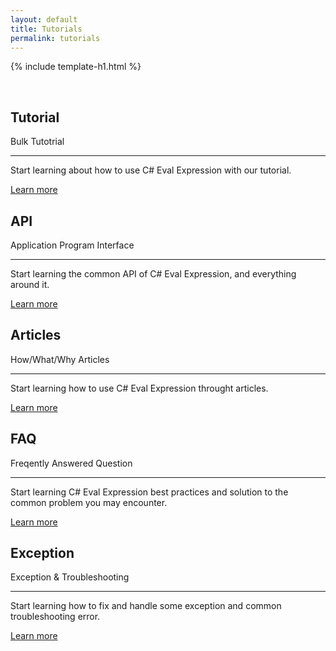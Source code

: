 ```yaml
---
layout: default
title: Tutorials
permalink: tutorials
---
```


{% include template-h1.html %}

<br />

<div class="row">
	<div class="col-md-6 col-lg-4">
		<div class="jumbotron">
			<h2 class="display-4">Tutorial</h2>
			<p class="lead">Bulk Tutotrial</p>
			<hr class="my-4">
			<p>Start learning about how to use C# Eval Expression with our tutorial.</p>
			<p class="lead">
				<a class="btn btn-primary btn-lg" href="overview" role="button">Learn more</a>
			</p>
		</div>
	</div>
	<div class="col-md-6 col-lg-4">
		<div class="jumbotron">
			<h2 class="display-4">API</h2>
			<p class="lead">Application Program Interface</p>
			<hr class="my-4">
			<p>Start learning the common API of C# Eval Expression, and everything around it.</p>
			<p class="lead">
				<a class="btn btn-primary btn-lg" href="api" role="button">Learn more</a>
			</p>
		</div>
	</div>
	<div class="col-md-6 col-lg-4">
		<div class="jumbotron">
			<h2 class="display-4">Articles</h2>
			<p class="lead">How/What/Why Articles</p>
			<hr class="my-4">
			<p>Start learning how to use C# Eval Expression throught articles.</p>
			<p class="lead">
				<a class="btn btn-primary btn-lg" href="articles" role="button">Learn more</a>
			</p>
		</div>
	</div>
	<div class="col-md-6 col-lg-4">
		<div class="jumbotron">
			<h2 class="display-4">FAQ</h2>
			<p class="lead">Freqently Answered Question</p>
			<hr class="my-4">
			<p>Start learning C# Eval Expression best practices and solution to the common problem you may encounter.</p>
			<p class="lead">
				<a class="btn btn-primary btn-lg" href="faq" role="button">Learn more</a>
			</p>
		</div>
	</div>
	<div class="col-md-6 col-lg-4">
		<div class="jumbotron">
			<h2 class="display-4">Exception</h2>
			<p class="lead">Exception & Troubleshooting</p>
			<hr class="my-4">
			<p>Start learning how to fix and handle some exception and common troubleshooting error.</p>
			<p class="lead">
				<a class="btn btn-primary btn-lg" href="troubleshooting" role="button">Learn more</a>
			</p>
		</div>
	</div>
</div>
